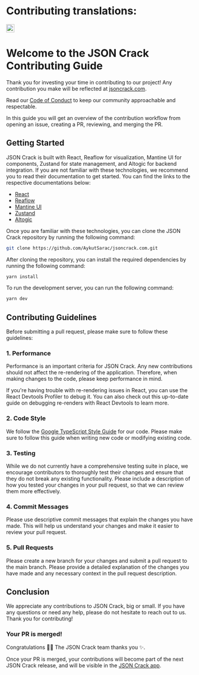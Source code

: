 # Contributing translations:
<kbd>[<img title="Russian" alt="Russian" src="https://cdn.staticaly.com/gh/hjnilsson/country-flags/master/svg/ru.svg" width="22">](docs/CONTRIBUTING-ru.md)</kbd>

# Welcome to the JSON Crack Contributing Guide <!-- omit in toc -->

Thank you for investing your time in contributing to our project! Any contribution you make will be reflected at [jsoncrack.com](https://jsoncrack.com).

Read our [Code of Conduct](./CODE_OF_CONDUCT.md) to keep our community approachable and respectable.

In this guide you will get an overview of the contribution workflow from opening an issue, creating a PR, reviewing, and merging the PR.

## Getting Started
JSON Crack is built with React, Reaflow for visualization, Mantine UI for components, Zustand for state management, and Altogic for backend integration. If you are not familiar with these technologies, we recommend you to read their documentation to get started. You can find the links to the respective documentations below:

* [React](https://reactjs.org/docs/getting-started.html)
* [Reaflow](https://github.com/reaviz/reaflow)
* [Mantine UI](https://mantine.dev/)
* [Zustand](https://github.com/pmndrs/zustand)
* [Altogic](https://www.altogic.com/)

Once you are familiar with these technologies, you can clone the JSON Crack repository by running the following command:

```bash
git clone https://github.com/AykutSarac/jsoncrack.com.git
```

After cloning the repository, you can install the required dependencies by running the following command:

```bash
yarn install
```

To run the development server, you can run the following command:

```bash
yarn dev
```

## Contributing Guidelines
Before submitting a pull request, please make sure to follow these guidelines:

### 1. Performance
Performance is an important criteria for JSON Crack. Any new contributions should not affect the re-rendering of the application. Therefore, when making changes to the code, please keep performance in mind.

If you're having trouble with re-rendering issues in React, you can use the React Devtools Profiler to debug it. You can also check out this up-to-date guide on debugging re-renders with React Devtools to learn more.

### 2. Code Style
We follow the [Google TypeScript Style Guide](https://google.github.io/styleguide/tsguide.html) for our code. Please make sure to follow this guide when writing new code or modifying existing code.

### 3. Testing
While we do not currently have a comprehensive testing suite in place, we encourage contributors to thoroughly test their changes and ensure that they do not break any existing functionality. Please include a description of how you tested your changes in your pull request, so that we can review them more effectively.

### 4. Commit Messages
Please use descriptive commit messages that explain the changes you have made. This will help us understand your changes and make it easier to review your pull request.

### 5. Pull Requests
Please create a new branch for your changes and submit a pull request to the main branch. Please provide a detailed explanation of the changes you have made and any necessary context in the pull request description.

## Conclusion
We appreciate any contributions to JSON Crack, big or small. If you have any questions or need any help, please do not hesitate to reach out to us. Thank you for contributing!

### Your PR is merged!

Congratulations :tada::tada: The JSON Crack team thanks you :sparkles:.

Once your PR is merged, your contributions will become part of the next JSON Crack release, and will be visible in the [JSON Crack app](https://jsoncrack.com).
